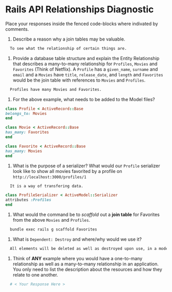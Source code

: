 # Rails API Relationships Diagnostic

Place your responses inside the fenced code-blocks where indivated by comments.

1.  Describe a reason why a join tables may be valuable.

```sh
  To see what the relationship of certain things are.
```

1.  Provide a database table structure and explain the Entity Relationship that
describes a many-to-many relationship for `Profiles`, `Movies` and `Favorites`
(Think of Netflix). A `Profile` has a `given_name`, `surname` and `email` and a
`Movies` have `title`, `release_date`, and `length` and `Favorites` would be the
join table with references to `Movies` and `Profiles`.

```sh
  Profiles have many Movies and Favorites.
```

1.  For the above example, what needs to be added to the Model files?

```rb
class Profile < ActiveRecord::Base
belongs_to: Movies
end
```

```rb
class Movie < ActiveRecord::Base
has_many: Favorites
end
```

```rb
class Favorite < ActiveRecord::Base
has_many: Movies
end
```

1.  What is the purpose of a serializer? What would our `Profile` serializer look
like to show all movies favorited by a profile on
`http://localhost:3000/profiles/1`

```sh
  It is a way of transfering data.
```

```rb
class ProfileSerializer < ActiveModel::Serializer
attributes :Profiles
end
```

1.  What would the command be to _scaffold_ out a **join table** for Favorites from
the above `Movies` and `Profiles`.

```sh
  bundle exec rails g scaffold Favorites
```

1.  What is `Dependent: Destroy` and where/why would we use it?

```sh
  All elements will be deleted as well as destroyed upon use, in a model file.
```

1.  Think of **ANY** example where you would have a one-to-many relationship as well
as a many-to-many relationship in an application. You only need to list the
description about the resources and how they relate to one another.

```sh
  # < Your Response Here >
```
